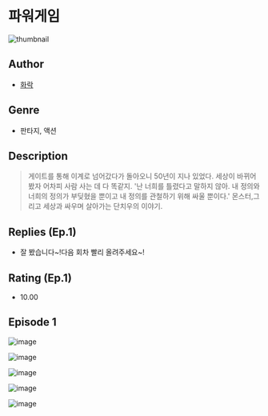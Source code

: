 # 파워게임
![thumbnail](https://image-comic.pstatic.net/user_contents_data/challenge_comic/2023/05/23/336172/upload_3486175760433374009_480x623.jpeg)

## Author
- [화락](https://comic.naver.com/artistTitle?id=336172)

## Genre
- 판타지, 액션

## Description
> 게이트를 통해 이계로 넘어갔다가 돌아오니 50년이 지나 있었다. 세상이 바뀌어 봤자 어차피 사람 사는 데 다 똑같지. '난 너희를 틀렸다고 말하지 않아. 내 정의와 너희의 정의가 부딪혔을 뿐이고 내 정의를 관철하기 위해 싸울 뿐이다.' 몬스터,그리고 세상과 싸우며 살아가는 단치우의 이야기.

## Replies (Ep.1)
- 잘 봤습니다~!다음 회차 빨리 올려주세요~!

## Rating (Ep.1)
- 10.00

## Episode 1
![image](https://image-comic.pstatic.net/user_contents_data/challenge_comic/2023/05/23/336172/upload_4063761309712605496.jpeg)

![image](https://image-comic.pstatic.net/user_contents_data/challenge_comic/2023/05/23/336172/upload_7293406299784034353.jpeg)

![image](https://image-comic.pstatic.net/user_contents_data/challenge_comic/2023/05/23/336172/upload_7306026280287220281.jpeg)

![image](https://image-comic.pstatic.net/user_contents_data/challenge_comic/2023/05/23/336172/upload_3832903463129593909.jpeg)

![image](https://image-comic.pstatic.net/user_contents_data/challenge_comic/2023/05/23/336172/upload_4064044793928770916.jpeg)
